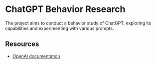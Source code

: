 # ChatGPT Behavior Research

The project aims to conduct a behavior study of ChatGPT, exploring its capabilities and experimenting with various prompts.

## Resources

* [OpenAI documentation](https://platform.openai.com/docs/introduction)